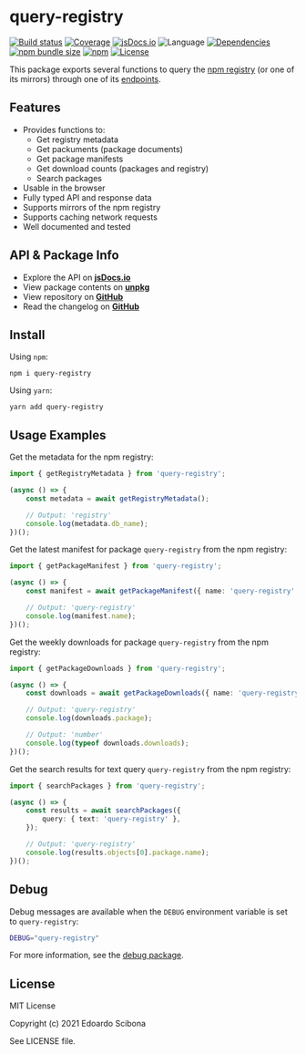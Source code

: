 # query-registry

[![Build status](https://img.shields.io/github/workflow/status/velut/node-query-registry/CI)](https://github.com/velut/node-query-registry/actions?query=workflow%3ACI)
[![Coverage](https://img.shields.io/codecov/c/gh/velut/node-query-registry)](https://codecov.io/gh/velut/node-query-registry)
[![jsDocs.io](https://img.shields.io/badge/jsDocs.io-reference-blue)](https://www.jsdocs.io/package/query-registry)
![Language](https://img.shields.io/github/languages/top/velut/node-query-registry)
[![Dependencies](https://img.shields.io/david/velut/node-query-registry)](https://david-dm.org/velut/node-query-registry)
[![npm bundle size](https://img.shields.io/bundlephobia/min/query-registry)](https://bundlephobia.com/result?p=query-registry)
[![npm](https://img.shields.io/npm/v/query-registry)](https://www.npmjs.com/package/query-registry)
[![License](https://img.shields.io/github/license/velut/node-query-registry)](https://github.com/velut/node-query-registry/blob/master/LICENSE)

This package exports several functions to query the [npm registry](https://www.npmjs.com) (or one of its mirrors) through one of its [endpoints](https://github.com/npm/registry/blob/master/docs/REGISTRY-API.md).

## Features

-   Provides functions to:
    -   Get registry metadata
    -   Get packuments (package documents)
    -   Get package manifests
    -   Get download counts (packages and registry)
    -   Search packages
-   Usable in the browser
-   Fully typed API and response data
-   Supports mirrors of the npm registry
-   Supports caching network requests
-   Well documented and tested

## API & Package Info

-   Explore the API on [**jsDocs.io**](https://www.jsdocs.io/package/query-registry)
-   View package contents on [**unpkg**](https://unpkg.com/query-registry/)
-   View repository on [**GitHub**](https://github.com/velut/node-query-registry)
-   Read the changelog on [**GitHub**](https://github.com/velut/node-query-registry/blob/main/CHANGELOG.md)

## Install

Using `npm`:

```
npm i query-registry
```

Using `yarn`:

```
yarn add query-registry
```

## Usage Examples

Get the metadata for the npm registry:

```typescript
import { getRegistryMetadata } from 'query-registry';

(async () => {
    const metadata = await getRegistryMetadata();

    // Output: 'registry'
    console.log(metadata.db_name);
})();
```

Get the latest manifest for package `query-registry` from the npm registry:

```typescript
import { getPackageManifest } from 'query-registry';

(async () => {
    const manifest = await getPackageManifest({ name: 'query-registry' });

    // Output: 'query-registry'
    console.log(manifest.name);
})();
```

Get the weekly downloads for package `query-registry` from the npm registry:

```typescript
import { getPackageDownloads } from 'query-registry';

(async () => {
    const downloads = await getPackageDownloads({ name: 'query-registry' });

    // Output: 'query-registry'
    console.log(downloads.package);

    // Output: 'number'
    console.log(typeof downloads.downloads);
})();
```

Get the search results for text query `query-registry` from the npm registry:

```typescript
import { searchPackages } from 'query-registry';

(async () => {
    const results = await searchPackages({
        query: { text: 'query-registry' },
    });

    // Output: 'query-registry'
    console.log(results.objects[0].package.name);
})();
```

## Debug

Debug messages are available when the `DEBUG` environment variable is set to `query-registry`:

```bash
DEBUG="query-registry"
```

For more information, see the [debug package](https://www.npmjs.com/package/debug).

## License

MIT License

Copyright (c) 2021 Edoardo Scibona

See LICENSE file.
